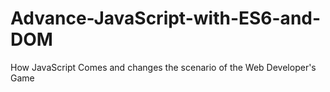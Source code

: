 # Advance-JavaScript-with-ES6-and-DOM
How JavaScript Comes and changes the scenario of the Web Developer's Game
